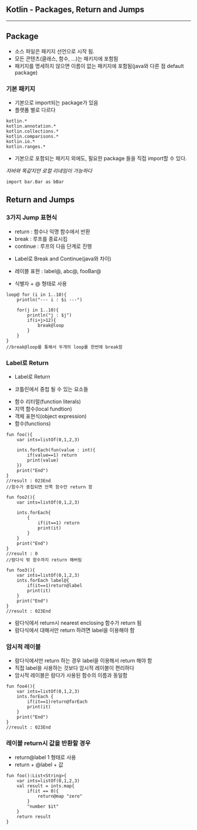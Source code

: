 ## Kotlin - Packages, Return and Jumps
<hr>

## Package
- 소스 파일은 패키지 선언으로 시작 됨.
- 모든 콘텐츠(클래스, 함수, ...)는 패키지에 포함됨
- 패키지를 명세하지 않으면 이름이 없는 패키지에 포함됨(java와 다른 점 default package)

### 기본 패키지
- 기본으로 import되는 package가 있음
- 플랫폼 별로 다르다

```
kotlin.*
kotlin.annotation.*
kotlin.collections.*
kotlin.comparisons.*
kotlin.io.*
kotlin.ranges.*
```

- 기본으로 포함되는 패키지 외에도, 필요한 package 들을 직접 import할 수 있다.

*자바와 똑같지만 로컬 리네임이 가능하다*

```
import bar.Bar as bBar
```
## Return and Jumps

### 3가지 Jump 표현식
- return : 함수나 익명 함수에서 반환
- break : 루프를 종료시킴
- continue : 루프의 다음 단계로 진행

* Label로 Break and Continue(java와 차이)
+ 레이블 표현 : label@, abc@, fooBar@
- 식별자 + @ 형태로 사용

```
loop@ for (i in 1..10){
    println("--- i : $i ---")

    for(j in 1..10){
        println("j : $j")
        if(i+j>12){
            break@loop
        }
    }
}
//break@loop를 통해서 두개의 loop를 한번에 break함

```

### Label로 Return
* Label로 Return
+ 코틀린에서 중첩 될 수 있는 요소들
- 함수 리터럴(function literals)
- 지역 함수(local fundtion)
- 객체 표현식(object expression)
- 함수(functions)

```
fun foo(){
    var ints=listOf(0,1,2,3)

    ints.forEach(fun(value : int){
        if(value==1) return
        print(value)
    })
    print("End")
}
//result : 023End
//함수가 중첩되면 안쪽 함수만 return 함
```

```
fun foo2(){
    var ints=listOf(0,1,2,3)

    ints.forEach{
        {
            if(it==1) return
            print(it)
        }
    }
    print("End")
}
//result : 0
//람다식 밖 함수까지 return 해버림
```

```
fun foo3(){
    var ints=listOf(0,1,2,3)
    ints.forEach label@{
        if(it==1)return@label
        print(it)
    }
    print("End")
}
//result : 023End
```
- 람다식에서 return시 nearest enclosing 함수가 return 됨
- 람다식에서 대해서만 return 하려면 label을 이용해야 함

### 암시적 레이블
- 람다식에서만 return 하는 경우 label을 이용해서 return 해야 함
- 직접 label을 사용하는 것보다 암시적 레이블이 편리하다
- 암시적 레이블은 람다가 사용된 함수의 이름과 동일함

```
fun foo4(){
    var ints=listOf(0,1,2,3)
    ints.forEach {
        if(it==1)return@forEach
        print(it)
    }
    print("End")
}
//result : 023End
```

### 레이블 return시 값을 반환할 경우
- return@label 1 형태로 사용
- return + @label + 값

```
fun foo():List<String>{
    var ints=listOf(0,1,2,3)
    val result = ints.map{
        if(it == 0){
            return@map "zero"
        }
        "number $it"
    }
    return result
}
```